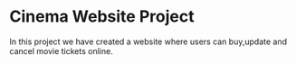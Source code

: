 # Cinema Website Project
 In this project we have created a website where users can buy,update and cancel movie tickets online.
